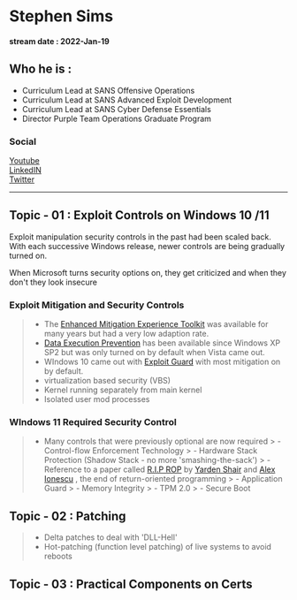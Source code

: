 # Stephen Sims
#### stream date : 2022-Jan-19

## Who he is :
- Curriculum Lead at SANS Offensive Operations
- Curriculum Lead at SANS Advanced Exploit Development
- Curriculum Lead at SANS Cyber Defense Essentials
- Director Purple Team Operations Graduate Program 


### Social
[Youtube](https://www.youtube.com/watch?v=_hsSQKRsUmA&t=233s)<br>
[LinkedIN](https://www.linkedin.com/in/stephen-sims-2788091/)<br>
[Twitter ](https://twitter.com/Steph3nSims)<br>
<hr>

## Topic - 01 : Exploit Controls on Windows 10 /11

Exploit manipulation security controls in the past had been scaled back. With each successive Windows release, newer controls are being gradually turned on.

When Microsoft turns security options on, they get criticized and when they don't they look insecure


### Exploit Mitigation and Security Controls

> - The [Enhanced Mitigation Experience Toolkit](https://support.microsoft.com/en-us/topic/emet-mitigations-guidelines-b529d543-2a81-7b5a-d529-84b30e1ecee0) was available for many years but had a very low adaption rate.
> - [Data Execution Prevention](https://docs.microsoft.com/en-us/windows/win32/memory/data-execution-prevention) has been available since Windows XP SP2 but was only turned on by default when Vista came out.
> - WIndows 10 came out with [Exploit Guard](https://www.microsoft.com/security/blog/2017/10/23/windows-defender-exploit-guard-reduce-the-attack-surface-against-next-generation-malware/) with most mitigation on by default.
 >- virtualization based security (VBS)
 >- Kernel running separately from main kernel
 >- Isolated user mod processes

### WIndows 11 Required Security Control

> - Many controls that were previously optional are now required
	> - Control-flow Enforcement Technology
	> - Hardware Stack Protection (Shadow Stack - no more 'smashing-the-sack')
	> - Reference to a paper called [R.I.P ROP](https://windows-internals.com/cet-on-windows/) by [Yarden Shair](https://www.linkedin.com/in/yarden-shafir-91a87957) and [Alex Ionescu](https://www.linkedin.com/in/aionescu/) , the end of return-oriented programming
	> - Application Guard
	> - Memory Integrity
	> - TPM 2.0
	> -  Secure Boot

## Topic - 02 : Patching

> - Delta patches to deal with 'DLL-Hell'
> - Hot-patching (function level patching) of live systems to avoid reboots

## Topic - 03 : Practical Components on Certs


